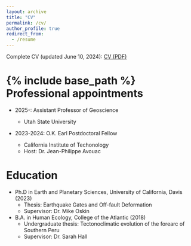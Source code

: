 ```yaml
---
layout: archive
title: "CV"
permalink: /cv/
author_profile: true
redirect_from:
  - /resume
---
```


Complete CV (updated June 10, 2024): [CV (PDF)](https://github.com/user-attachments/files/15780236/CV_RodriguezPadilla.pdf)

{% include base_path %}
Professional appointments
======
* 2025-: Assistant Professor of Geoscience
  * Utah State University

* 2023-2024: O.K. Earl Postdoctoral Fellow
  * California Institute of Techonology
  * Host: Dr. Jean-Philippe Avouac
  
Education
======
* Ph.D in Earth and Planetary Sciences, University of California, Davis (2023)
  * Thesis: Earthquake Gates and Off-fault Deformation
  * Supervisor: Dr. Mike Oskin
* B.A. in Human Ecology, College of the Atlantic (2018)
  * Undergraduate thesis: Tectonoclimatic evolution of the forearc of Southern Peru
  * Supervisor: Dr. Sarah Hall


